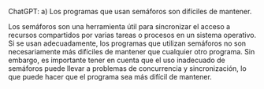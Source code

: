 ChatGPT:
a) Los programas que usan semáforos son difíciles de mantener.

Los semáforos son una herramienta útil para sincronizar el acceso a recursos compartidos por varias tareas o procesos en un sistema operativo. Si se usan adecuadamente, los programas que utilizan semáforos no son necesariamente más difíciles de mantener que cualquier otro programa. Sin embargo, es importante tener en cuenta que el uso inadecuado de semáforos puede llevar a problemas de concurrencia y sincronización, lo que puede hacer que el programa sea más difícil de mantener.
